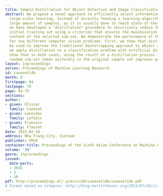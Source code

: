 ```yaml
---
title: Sample Distillation for Object Detection and Image Classification
abstract: We propose a novel approach to efficiently select informative samples for
  large-scale learning. Instead of directly feeding a learning algorithm with a very
  large amount of samples, as it is usually done to reach state-of-the-art performance,
  we have developed a "distillation" procedure to recursively reduce the size of an
  initial training set using a criterion that ensures the maximization of the information
  content of the selected sub-set. We demonstrate the performance of this procedure
  for two different computer vision problems. First, we show that distillation can
  be used to improve the traditional bootstrapping approach to object detection. Second,
  we apply distillation to a classification problem with artificial distortions. We
  show that in both cases, using the result of a distillation process instead of a
  random sub-set taken uniformly in the original sample set improves performance significantly.
layout: inproceedings
series: Proceedings of Machine Learning Research
id: canevet14b
month: 0
firstpage: 64
lastpage: 79
page: 64-79
sections: 
author:
- given: Olivier
  family: Canevet
- given: Leonidas
  family: Lefakis
- given: Francois
  family: Fleuret
date: 2015-02-16
address: Nha Trang City, Vietnam
publisher: PMLR
container-title: Proceedings of the Sixth Asian Conference on Machine Learning
volume: '39'
genre: inproceedings
issued:
  date-parts:
  - 2015
  - 2
  - 16
pdf: http://proceedings.mlr.press/v39/canevet14b/canevet14b.pdf
# Format based on citeproc: http://blog.martinfenner.org/2013/07/30/citeproc-yaml-for-bibliographies/
---
```

